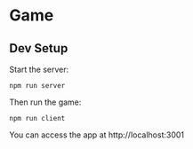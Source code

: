 # Game

## Dev Setup

Start the server:
```
npm run server
```

Then run the game:
```
npm run client
```

You can access the app at http://localhost:3001
